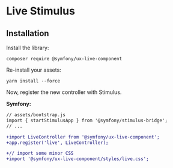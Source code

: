 # Live Stimulus

## Installation

Install the library:

```
composer require @symfony/ux-live-component
```

Re-install your assets:

```
yarn install --force
```

Now, register the new controller with Stimulus.

**Symfony:**

```diff
// assets/bootstrap.js
import { startStimulusApp } from '@symfony/stimulus-bridge';
// ...

+import LiveController from '@symfony/ux-live-component';
+app.register('live', LiveController);

+// import some minor CSS
+import '@symfony/ux-live-component/styles/live.css';
```

